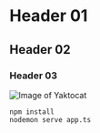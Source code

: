 # Header 01
## Header 02
### Header 03

![Image of Yaktocat](https://octodex.github.com/images/yaktocat.png)

```
npm install
nodemon serve app.ts
```
